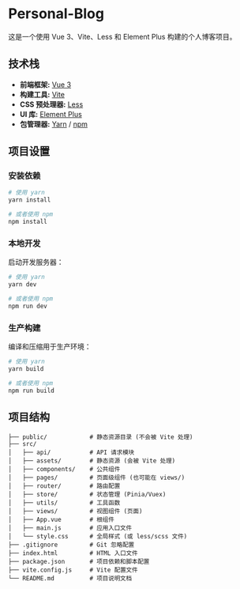 # Personal-Blog

这是一个使用 Vue 3、Vite、Less 和 Element Plus 构建的个人博客项目。

## 技术栈

- **前端框架:** [Vue 3](https://vuejs.org/)
- **构建工具:** [Vite](https://vitejs.dev/)
- **CSS 预处理器:** [Less](https://lesscss.org/)
- **UI 库:** [Element Plus](https://element-plus.org/)
- **包管理器:** [Yarn](https://yarnpkg.com/) / [npm](https://www.npmjs.com/)

## 项目设置

### 安装依赖

```bash
# 使用 yarn
yarn install

# 或者使用 npm
npm install
```

### 本地开发

启动开发服务器：

```bash
# 使用 yarn
yarn dev

# 或者使用 npm
npm run dev
```

### 生产构建

编译和压缩用于生产环境：

```bash
# 使用 yarn
yarn build

# 或者使用 npm
npm run build
```

## 项目结构

```
├── public/            # 静态资源目录 (不会被 Vite 处理)
├── src/
│   ├── api/           # API 请求模块
│   ├── assets/        # 静态资源 (会被 Vite 处理)
│   ├── components/    # 公共组件
│   ├── pages/         # 页面级组件 (也可能在 views/)
│   ├── router/        # 路由配置
│   ├── store/         # 状态管理 (Pinia/Vuex)
│   ├── utils/         # 工具函数
│   ├── views/         # 视图组件 (页面)
│   ├── App.vue        # 根组件
│   ├── main.js        # 应用入口文件
│   └── style.css      # 全局样式 (或 less/scss 文件)
├── .gitignore         # Git 忽略配置
├── index.html         # HTML 入口文件
├── package.json       # 项目依赖和脚本配置
├── vite.config.js     # Vite 配置文件
└── README.md          # 项目说明文档
```
